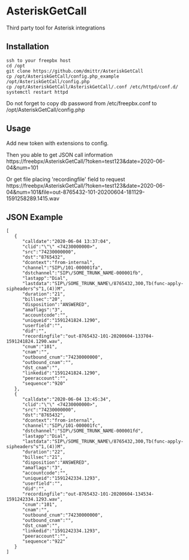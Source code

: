 # AsteriskGetCall
Third party tool for Asterisk integrations

## Installation
````
ssh to your freepbx host
cd /opt
git clone https://github.com/dmittr/AsteriskGetCall
cp /opt/AsteriskGetCall/config.php_example /opt/AsteriskGetCall/config.php
cp /opt/AsteriskGetCall/AsteriskGetCall/.conf /etc/httpd/conf.d/
systemctl restart httpd
````

Do not forget to copy db password from /etc/freepbx.conf to /opt/AsteriskGetCall/config.php

## Usage
Add new token with extensions to config. 

Then you able to get JSON call information https://freebpx/AsteriskGetCall/?token=test123&date=2020-06-04&num=101

Or get file placing 'recordingfile' field to request https://freebpx/AsteriskGetCall/?token=test123&date=2020-06-04&num=101&file=out-8765432-101-20200604-181129-1591258289.1415.wav

## JSON Example
````
[
   {
      "calldate":"2020-06-04 13:37:04",
      "clid":"\"\" <74230000000>",
      "src":"74230000000",
      "dst":"8765432",
      "dcontext":"from-internal",
      "channel":"SIP\/101-000001fa",
      "dstchannel":"SIP\/SOME_TRUNK_NAME-000001fb",
      "lastapp":"Dial",
      "lastdata":"SIP\/SOME_TRUNK_NAME\/8765432,300,Tb(func-apply-sipheaders^s^1,(4))M",
      "duration":"21",
      "billsec":"20",
      "disposition":"ANSWERED",
      "amaflags":"3",
      "accountcode":"",
      "uniqueid":"1591241824.1290",
      "userfield":"",
      "did":"",
      "recordingfile":"out-8765432-101-20200604-133704-1591241824.1290.wav",
      "cnum":"101",
      "cnam":"",
      "outbound_cnum":"74230000000",
      "outbound_cnam":"",
      "dst_cnam":"",
      "linkedid":"1591241824.1290",
      "peeraccount":"",
      "sequence":"920"
   },
   {
      "calldate":"2020-06-04 13:45:34",
      "clid":"\"\" <74230000000>",
      "src":"74230000000",
      "dst":"8765432",
      "dcontext":"from-internal",
      "channel":"SIP\/101-000001fc",
      "dstchannel":"SIP\/SOME_TRUNK_NAME-000001fd",
      "lastapp":"Dial",
      "lastdata":"SIP\/SOME_TRUNK_NAME\/8765432,300,Tb(func-apply-sipheaders^s^1,(4))M",
      "duration":"22",
      "billsec":"21",
      "disposition":"ANSWERED",
      "amaflags":"3",
      "accountcode":"",
      "uniqueid":"1591242334.1293",
      "userfield":"",
      "did":"",
      "recordingfile":"out-8765432-101-20200604-134534-1591242334.1293.wav",
      "cnum":"101",
      "cnam":"",
      "outbound_cnum":"74230000000",
      "outbound_cnam":"",
      "dst_cnam":"",
      "linkedid":"1591242334.1293",
      "peeraccount":"",
      "sequence":"922"
   }
]
````

